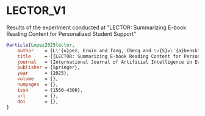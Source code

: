 # LECTOR_V1
Results of the experiment conducted at "LECTOR: Summarizing E-book Reading Content for Personalized Student Support"

```bibtex
@article{Lopez2025lector,
    author    = {L\'{o}pez, Erwin and Tang, Cheng and \v{S}v\'{a}bensk\'{y}, Valdemar and Okubo, Fumiya and Shimada, Atsushi},
    title     = {{LECTOR: Summarizing E-book Reading Content for Personalized Student Support}},
    journal   = {International Journal of Artificial Intelligence in Education},
    publisher = {Springer},
    year      = {2025},
    volume    = {},
    numpages  = {},
    issn      = {1560-4306},
    url       = {},
    doi       = {},
}
```
